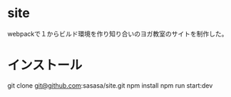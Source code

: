 # site
webpackで１からビルド環境を作り知り合いのヨガ教室のサイトを制作した。

# インストール
git clone git@github.com:sasasa/site.git
npm install
npm run start:dev

